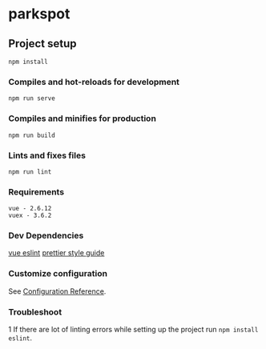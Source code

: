 # parkspot

## Project setup
```
npm install
```

### Compiles and hot-reloads for development

```
npm run serve
```

### Compiles and minifies for production
```
npm run build
```

### Lints and fixes files
```
npm run lint
```

### Requirements
```
vue - 2.6.12
vuex - 3.6.2
```
### Dev Dependencies
[vue eslint](https://eslint.vuejs.org/user-guide/#installation)
[prettier style guide](https://willyadrianp.medium.com/vs-code-setup-for-vue-js-with-eslint-airbnb-config-and-prettier-1ddc3fa14eb9)

### Customize configuration
See [Configuration Reference](https://cli.vuejs.org/config/).


### Troubleshoot
1   If there are lot of linting errors while setting up the project run `npm install eslint`.

